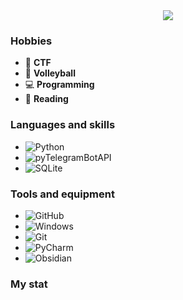 <div id="header" align="center">
    <img src="https://readme-typing-svg.demolab.com?font=Fira+Code&pause=1000&color=80c392&random=false&width=360&lines=Hi%2C+I'm+karukador%F0%9F%91%8B"><br>
</div>

### Hobbies
- 🚩 **CTF**
- 🏐 **Volleyball**
- 💻 **Programming**
- 📖 **Reading**

### Languages and skills 
- ![Python](https://img.shields.io/badge/Python-black?style=flat&logo=python&logoColor=6d98e2)  
- ![pyTelegramBotAPI](https://img.shields.io/badge/pyTelegramBotAPI-black?style=flat&logo=telegram&logoColor=33bdff)  
- ![SQLite](https://img.shields.io/badge/SQLite-black?style=flat&logo=sqlite&logoColor=56c2ed)  

### Tools and equipment
- ![GitHub](https://img.shields.io/badge/GitHub-black?style=flat&logo=github&logoColor=ffffff)
- ![Windows](https://img.shields.io/badge/Windows-black?style=flat&logo=windows&logoColor=148bff)
- ![Git](https://img.shields.io/badge/Git-black?style=flat&logo=git&logoColor=e34234)
- ![PyCharm](https://img.shields.io/badge/PyCharm-black?style=flat&logo=pycharm&logoColor=0bda51)
- ![Obsidian](https://img.shields.io/badge/Obsidian-black?style=flat&logo=Obsidian&logoColor=bd95d0)

### My stat
<img src="https://github-readme-stats.vercel.app/api?username=karukador&show_icons=true&theme=radical" alt=""/>
